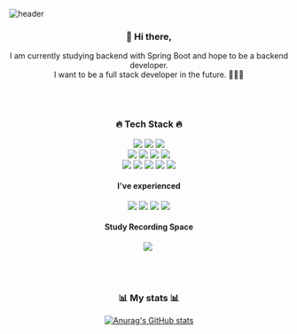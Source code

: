 ![header](https://capsule-render.vercel.app/api?type=waving&color=auto&height=165&section=header&text=Seongwon%20Oh&fontSize=80&fontAlign=60)
<div align='center'>
<h3> 👋 Hi there,</h3>
<p>
I am currently studying backend with Spring Boot and hope to be a backend developer.<br>
I want to be a full stack developer in the future. 👨🏻‍💻 <br>  
</p>
<br><br>
<h3>🔥 Tech Stack 🔥 </h3>

  <img src="https://img.shields.io/badge/python%20-3776AB.svg?&style=flat-square&logo=python&logoColor=white"/>
  <img src="https://img.shields.io/badge/Java%20-007396.svg?&style=flat-square&logo=java&logoColor=white"/>
  <img src="https://img.shields.io/badge/C-A8B9CC?style=flat-square&logo=C&logoColor=white"/>
  <br>
  <img src="https://img.shields.io/badge/HTML5-E34F26?style=flat-square&logo=JavaScript&logoColor=white"/>
  <img src="https://img.shields.io/badge/css-1572B6?style=flat-square&logo=css3&logoColor=white"/>
  <img src="https://img.shields.io/badge/JavaScript-F7DF1E?style=flat-square&logo=JavaScript&logoColor=white"/>
  <img src="https://img.shields.io/badge/springboot%20-6DB33F.svg?&style=flat-square&logo=springboot&logoColor=white"/>  
  <br>
  <img src="https://img.shields.io/badge/Git%20-F05032.svg?&style=flat-square&logo=git&logoColor=white"/>
  <img src="https://img.shields.io/badge/Linux%20-E95420.svg?&style=flat-square&logo=Linux&logoColor=white"/>
  <img src="https://img.shields.io/badge/Docker%20-2496ED.svg?&style=flat-square&logo=Docker&logoColor=white"/>
  <img src="https://img.shields.io/badge/Firebase-FFCA28?style=flat-square&logo=Firebase&logoColor=white"/>
  <img src="https://img.shields.io/badge/Jupyter%20-%23F37626.svg?&style=flat-square&logo=Jupyter&logoColor=white" />
  
  <br>
  
 <h4>I've experienced</h4>
  <img src="https://img.shields.io/badge/Android%20-3DDC84.svg?&style=flat-square&logo=android&logoColor=%2361DAFB"/>
  <img src ="https://img.shields.io/badge/MySQL-4479A1.svg?&style=flat-square&logo=mysql&logoColor=white"/>
  
  <img src="https://img.shields.io/badge/AWS-232F3E?style=flat-square&logo=AmazonAWS&logoColor=white"/>
  <img src="https://img.shields.io/badge/AWS EC2%20-%23FF9900.svg?&style=flat-square&logo=amazon-aws&logoColor=white"/>

  
 <br>
  <h4>Study Recording Space</h4>
  <a href="https://velog.io/@seongwon97"><img src="https://img.shields.io/badge/Tech%20Blog-11B48A?style=flat-square&logo=Vimeo&logoColor=white&link=https://velog.io/@hammii"/></a>&nbsp
  
 <br><br>

 <h3>📊 My stats 📊</h3>
  
[![Anurag's GitHub stats](https://github-readme-stats.vercel.app/api?username=Seongwon97&hide=stars&count_private=true&show_icons=true&theme=buefy)](https://github.com/anuraghazra/github-readme-stats) 
 </div>
